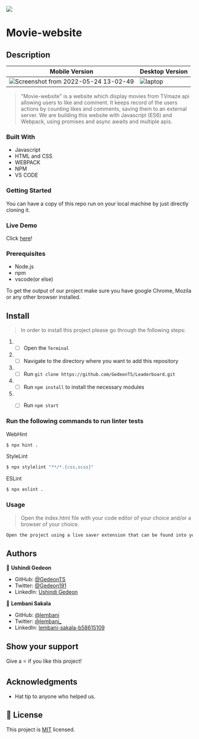 

![](https://img.shields.io/badge/Microverse-blueviolet)

# Movie-website

## Description
| Mobile Version                                           | Desktop Version                                           |
| ---------------------------------------------------------| --------------------------------------------------------- |
|![Screenshot from 2022-05-24 13-02-49](https://user-images.githubusercontent.com/97834160/170021683-f5101acb-336b-4af3-9b02-8f93d655d71a.png)| ![laptop](https://user-images.githubusercontent.com/97834160/170024878-8284e73b-3d48-4949-b677-c8340f6f1683.png) |

> "Movie-website" is a website which display movies from TVmaze api allowing users to like and comment. It keeps record of the users actions by counting likes and comments, saving them to an external server. We are building this website with Javascript (ES6) and Webpack, using promises and async awaits and multiple apis.

### Built With

- Javascript
- HTML and CSS
- WEBPACK
- NPM
- VS CODE


### Getting Started

You can have a copy of this repo run on your local machine by just directly cloning it.

### Live Demo

Click [here](https://gedeonts.github.io/movie-website/)!

### Prerequisites

- Node.js
- npm
- vscode(or else)

To get the output of our project make sure you have google Chrome, Mozila or any other browser installed.

## Install 

> In order to install this project please go through the following steps:

1. - [ ] Open the `Terminal`
2. - [ ] Navigate to the directory where you want to add this repository
3. - [ ] Run `git clone https://github.com/GedeonTS/Leaderboard.git`
4. - [ ] Run `npm install` to install the necessary modules
5. - [ ] Run `npm start`


### Run the following commands to run linter tests

WebHint
```bash
$ npx hint .
```

StyleLint
```bash
$ npx stylelint "**/*.{css,scss}"
```

ESLint
```bash
$ npx eslint .
```

### Usage

> Open the index.html file with your code editor of your choice and/or a browser of your choice.
```bash
Open the project using a live saver extension that can be found into your code editor.
```

## Authors

👤 **Ushindi Gedeon**

- GitHub: [@GedeonTS](https://github.com/GedeonTS)
- Twitter: [@Gedeon191](https://twitter.com/Gedeon191)
- LinkedIn: [Ushindi Gedeon](https://linkedin.com/in/ushindi-gedeon-73032a228)


👤 **Lembani Sakala**

- GitHub: [@lembani](https://github.com/lembani)
- Twitter: [@lembani_](https://twitter.com/lembani_)
- LinkedIn: [lembani-sakala-b58615109](https://linkedin.com/in/lembani-sakala-b58615109)



## Show your support

Give a ⭐️ if you like this project!

## Acknowledgments

- Hat tip to anyone who helped us.

## 📝 License

This project is [MIT](./MIT.md) licensed.


